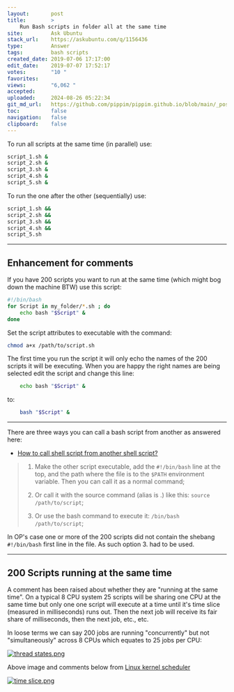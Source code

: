 ```yaml
---
layout:       post
title:        >
    Run Bash scripts in folder all at the same time
site:         Ask Ubuntu
stack_url:    https://askubuntu.com/q/1156436
type:         Answer
tags:         bash scripts
created_date: 2019-07-06 17:17:00
edit_date:    2019-07-07 17:52:17
votes:        "10 "
favorites:    
views:        "6,062 "
accepted:     
uploaded:     2024-08-26 05:22:34
git_md_url:   https://github.com/pippim/pippim.github.io/blob/main/_posts/2019/2019-07-06-Run-Bash-scripts-in-folder-all-at-the-same-time.md
toc:          false
navigation:   false
clipboard:    false
---
```




To run all scripts at the same time (in parallel) use:

``` bash
script_1.sh &
script_2.sh &
script_3.sh &
script_4.sh &
script_5.sh &
```

To run the one after the other (sequentially) use:

``` bash
script_1.sh &&
script_2.sh &&
script_3.sh &&
script_4.sh &&
script_5.sh
```


----------

## Enhancement for comments

If you have 200 scripts you want to run at the same time (which might bog down the machine BTW) use this script:

``` bash
#!/bin/bash
for Script in my_folder/*.sh ; do
    echo bash "$Script" &
done
```

Set the script attributes to executable with the command:

``` bash
chmod a+x /path/to/script.sh
```

The first time you run the script it will only echo the names of the 200 scripts it will be executing. When you are happy the right names are being selected edit the script and change this line:

``` bash
    echo bash "$Script" &
```
to:

``` bash
    bash "$Script" &
```


----------

There are three ways you can call a bash script from another as answered here:

- [How to call shell script from another shell script?][1]

> 1.    Make the other script executable, add the `#!/bin/bash` line at the top, and the path where the file is to the `$PATH` environment  
> variable. Then you can call it as a normal command;  
>   
> 2.    Or call it with the source command (alias is .) like this: `source /path/to/script`;  
>   
> 3.    Or use the bash command to execute it: `/bin/bash /path/to/script`;  

In OP's case one or more of the 200 scripts did not contain the shebang `#!/bin/bash` first line in the file. As such option 3. had to be used.


----------

## 200 Scripts running at the same time

A comment has been raised about whether they are "running at the same time". On a typical 8 CPU system 25 scripts will be sharing one CPU at the same time but only one one script will execute at a time until it's time slice (measured in milliseconds) runs out. Then the next job will receive its fair share of milliseconds, then the next job, etc., etc. 

In loose terms we can say 200 jobs are running "concurrently" but not "simultaneously" across 8 CPUs which equates to 25 jobs per CPU:

[![thread states.png][2]][2]

Above image and comments below from [Linux kernel scheduler][3]

[![time slice.png][4]][4]


  [1]: https://stackoverflow.com/questions/8352851/how-to-call-shell-script-from-another-shell-script
  [2]: https://pippim.github.io/assets/img/posts/2019/O6wUu.png
  [3]: https://helix979.github.io/jkoo/post/os-scheduler/
  [4]: https://pippim.github.io/assets/img/posts/2019/BKbj0.png
